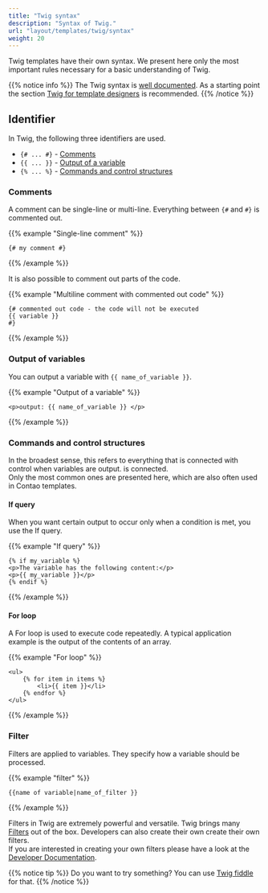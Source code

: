 ```yaml
---
title: "Twig syntax"
description: "Syntax of Twig."
url: "layout/templates/twig/syntax"
weight: 20
---
```


Twig templates have their own syntax. We present here only the most important rules necessary for a basic understanding
of Twig.

{{% notice info %}}
The Twig syntax is [well documented](https://twig.symfony.com/doc/3.x/). As a starting point the
section [Twig for template designers](https://twig.symfony.com/doc/3.x/templates.html) is recommended.
{{% /notice %}}


## Identifier

In Twig, the following three identifiers are used.

* `{# ... #}` - [Comments](#comments)
* `{{ ... }}` - [Output of a variable](#output-of-variables)
* `{% ... %}` - [Commands and control structures](#commands-and-control-structures)


### Comments

A comment can be single-line or multi-line. Everything between `{#` and `#}` is commented out.

{{% example "Single-line comment" %}}
```twig
{# my comment #}
```
{{% /example %}}

It is also possible to comment out parts of the code.

{{% example "Multiline comment with commented out code" %}}
```twig
{# commented out code - the code will not be executed
{{ variable }}
#}
```
{{% /example %}}


### Output of variables

You can output a variable with `{{ name_of_variable }}`.

{{% example "Output of a variable" %}}
```twig
<p>output: {{ name_of_variable }} </p>
```
{{% /example %}}


### Commands and control structures

In the broadest sense, this refers to everything that is connected with control when variables are output.
is connected.   
Only the most common ones are presented here, which are also often used in Contao templates.


#### If query

When you want certain output to occur only when a condition is met, you use the If query.

{{% example "If query" %}}
```twig
{% if my_variable %}
<p>The variable has the following content:</p>
<p>{{ my_variable }}</p>
{% endif %}
```
{{% /example %}}


#### For loop

A For loop is used to execute code repeatedly. A typical application example is the
output of the contents of an array.

{{% example "For loop" %}}
```twig
<ul>
    {% for item in items %}
        <li>{{ item }}</li>
    {% endfor %}
</ul>
```
{{% /example %}}


### Filter

Filters are applied to variables. They specify how a variable should be processed.

{{% example "filter" %}}
```twig
{{name of variable|name_of_filter }}
```
{{% /example %}}

Filters in Twig are extremely powerful and versatile. Twig brings many
[Filters](https://twig.symfony.com/doc/3.x/filters/index.html) out of the box. Developers can also create their own
create their own filters.  
If you are interested in creating your own filters please have a look at the
[Developer Documentation](https://docs.contao.org/dev/framework/templates/getting-started/#extending-twig).

{{% notice tip %}}
Do you want to try something? You can use [Twig fiddle](https://twigfiddle.com/) for that.
{{% /notice %}}
